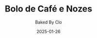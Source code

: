 ---
layout: post
layout-type: 2
date: 2025-01-26
title: "Bolo de Café e Nozes"
description: "Bolo vegan macio de café e nozes, com um creme de queijo leve e irresistível"
keywords: "Bolo vegano de café, Receita de bolo com creme de queijo vegano, Bolo vegano com aquafaba, Bolo de café com nozes vegano, Receita fácil de bolo vegano, Bolo sem ovos e sem leite, Sobremesa vegana com café, Bolo vegano com creme leve, Bolo de café vegano saudável, Bolo para veganos com nozes e creme"
permalink: /bolo-cafe-nozes/
type: ["Sobremesa"]
image: "/assets/img/bolo-de-cafe-nos.webp"
serve: 16 fatias
diet: ["s-soja","s-frutos-secos","s-gluten"]
time-total: 45
time-prepar: 20
time-confe: 25
calorias: 150
proteinas: 2.5
lipidos: 7.5
hidratos: 20
author: Baked By Clo
new: 
ingredients:
    o Bolo:
    - 3 c.sopa | de Café instantâneo (para um sabor mais intenso, use 4 c.sopa)
    - 3 c.sopa | de Água a ferver
    - 230 gr | de Farinha com Fermento
    - 0.5 c.chá | de Bicarbonato de Sódio
    - 180 gr | de Açúcar
    - 240 ml | de Bebida Vegetal de Soja
    - 6 c.sopa | de Óleo Vegetal
    - 1 c.chá | de Extrato de Baunilha
    - 1 c.chá | de Vinagre
    - 100 gr | de Nozes picadas
    o Creme de "Queijo":
    - 50 gr | de 'Queijo Creme' vegan (usei da Violife)
    - 30 gr | de Manteiga vegan (uso da Alpro)
    - 0.5 c.chá | de Extrato de Baunilha
    - 50 gr | de Açúcar
    - 2 c.sopa | de Bebida Vegetal de Soja
    - 4 c.sopa | de Aquafaba (batida em castelo)
    a decoração:
    - 3 c.sopa | de Nozes picadas
instructions:
    o Bolo:
    - Pré-aquecer o forno a 180°C. Untar uma forma retangular com azeite/manteiga e polvilhar com farinha.
    - Misturar o café instantâneo com a água a ferver e deixar arrefecer.
    - Numa tigela grande, misturar a farinha, o bicarbonato de sódio e o açúcar.
    - Adicionar a bebida vegetal de soja, o café já arrefecido, o óleo, o extrato de baunilha e o vinagre. Misturar bem até obter uma massa homogénea.
    - Envolver delicadamente as nozes picadas na massa. Verter a massa na forma e espalhar uniformemente.
    - Levar ao forno durante 25 minutos ou até que um palito inserido no centro saia limpo. Deixar o bolo arrefecer na forma por 30 minutos, depois desenformar para uma grelha. Deixar arrefecer completamente.
    o creme de 'queijo':
    - Numa tigela, bater o 'queijo' creme vegan, a manteiga vegan e o extrato de baunilha até obter uma mistura lisa e homogénea
    - Adicionar o açúcar e bater bem até que fique bem incorporado.
    - Acrescentar a bebida vegetal de soja e misturar bem novamente.
    - Noutro recipiente, bater a aquafaba até formar picos suaves e, em seguida, medir 4 colheres de sopa da aquafaba já batida.
    - Envolver delicadamente a aquafaba batida no creme de 'queijo', misturando cuidadosamente para manter a leveza.
    a decoração:
    - Depois de frio, espalhar o creme de 'queijo' sobre o bolo e decorar com as nozes picadas. Cortar em 16 pedaços e servir.
notes:
    - Para obter melhores resultados, bater a aquafaba bem fria e adicionar um pouco de sumo de limão, o que ajudará a obter uma textura mais firme.
    - A aquafaba pode demorar entre 10 a 15 minutos a bater até formar picos firmes.
    - Utilizar a aquafaba logo após ser batida para garantir a textura leve do creme.
    - Guardar o bolo num recipiente hermético no frigorífico por até 5 dias.
    - Este bolo foi inspirado em Baked By Clo
---